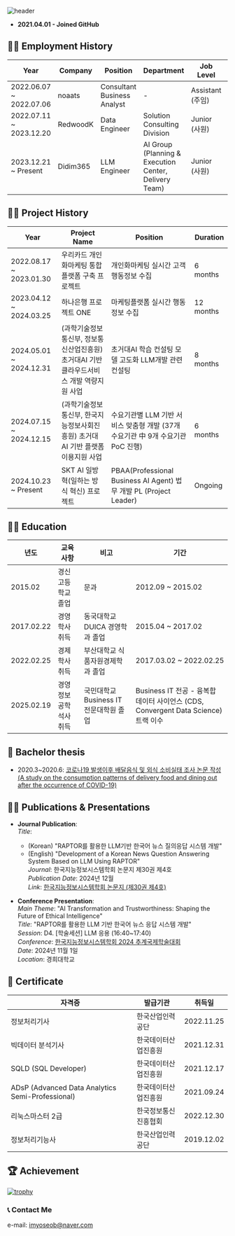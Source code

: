 ![header](https://capsule-render.vercel.app/api?type=waving&reversal=True&color=gradient&text=%20Yun%20Yoseob%20&height=200&section=header&fontSize=50&fontAlign=75&fontAlignY=45)

- **2021.04.01 - Joined GitHub**

## 👨‍💼 Employment History

| Year   |  Company   |  Position   | Department | Job Level | Duration | Remarks | 
|---|---|---|---|---|---|:---:|
| 2022.06.07 ~ 2022.07.06 | noaats | Consultant Business Analyst | - | Assistant (주임)  | 1 month | - |
| 2022.07.11 ~ 2023.12.20 | RedwoodK | Data Engineer | Solution Consulting Division | Junior (사원) | 17 months | - |
| 2023.12.21 ~ Present | Didim365 | LLM Engineer | AI Group (Planning & Execution Center, Delivery Team) | Junior (사원) | Ongoing | [Didim365-RedwoodK 인수 합병으로 인한 소속 변경](https://www.didim365.com/press/%EB%94%94%EB%94%A4365-%EB%A0%88%EB%93%9C%EC%9A%B0%EB%93%9C%EC%BC%80%EC%9D%B4-%ED%95%A9%EB%B3%91-%ED%81%B4%EB%9D%BC%EC%9A%B0%EB%93%9C-dx%EB%A5%BC-%EB%84%98%EC%96%B4-ai-msp%EB%A1%9C-%EB%8F%84/) |

## 👨‍💻 Project History

| Year   |  Project Name | Position   | Duration|
|---|---|---|---|
| 2022.08.17 ~ 2023.01.30 | 우리카드 개인화마케팅 통합플랫폼 구축 프로젝트 | 개인화마케팅 실시간 고객행동정보 수집 | 6 months |
| 2023.04.12 ~ 2024.03.25 | 하나은행 프로젝트 ONE | 마케팅플랫폼 실시간 행동정보 수집 | 12 months |
| 2024.05.01 ~ 2024.12.31 |  (과학기술정보통신부, 정보통신산업진흥원) 초거대AI 기반 클라우드서비스 개발 역량지원 사업 | 초거대AI 학습 컨설팅 모델 고도화 LLM개발 관련 컨설팅 | 8 months |
| 2024.07.15 ~ 2024.12.15 | (과학기술정보통신부, 한국지능정보사회진흥원) 초거대AI 기반 플랫폼 이용지원 사업  | 수요기관별 LLM 기반 서비스 맞춤형 개발 (37개 수요기관 中 9개 수요기관 PoC 진행) | 6 months |
| 2024.10.23 ~ Present |  SKT AI 일방혁(일하는 방식 혁신) 프로젝트 |  PBAA(Professional Business AI Agent) 법무 개발 PL (Project Leader) | Ongoing |

## 👨‍🎓 Education

| 년도   | 교육사항   | 비고   | 기간 |
|---|---|---|---|
| 2015.02   | 경신고등학교 졸업 | 문과   | 2012.09 ~ 2015.02 |
| 2017.02.22   | 경영학사 취득  | 동국대학교 DUICA 경영학과 졸업 | 2015.04 ~ 2017.02   |
| 2022.02.25   | 경제학사 취득 | 부산대학교 식품자원경제학과 졸업 | 2017.03.02 ~ 2022.02.25   |
| 2025.02.19 | 경영정보공학석사 취득 | 국민대학교 Business IT <br> 전문대학원 졸업 | Business IT 전공 - 융복합 데이터 사이언스 (CDS, Convergent Data Science) 트랙 이수  | 2023.03.02 ~ 2025.02.19 |

## 📑 Bachelor thesis
- 2020.3~2020.6: [코로나19 발생이후 배달음식 및 외식 소비실태 조사 논문 작성 <br> (A study on the consumption patterns of delivery food and dining out after the occurrence of COVID-19)](https://github.com/yunyoseob/PNU/blob/master/Study/%EC%BD%94%EB%A1%9C%EB%82%9819%20%EB%B0%9C%EC%83%9D%EC%9D%B4%ED%9B%84%20%EB%B0%B0%EB%8B%AC%EC%9D%8C%EC%8B%9D%20%EB%B0%8F%20%EC%99%B8%EC%8B%9D%20%EC%86%8C%EB%B9%84%EC%8B%A4%ED%83%9C%20%EC%A1%B0%EC%82%AC.pdf)

## 👨‍🏫 Publications & Presentations

- **Journal Publication**:  
  *Title*:
  - (Korean) "RAPTOR를 활용한 LLM기반 한국어 뉴스 질의응답 시스템 개발"
  - (English) "Development of a Korean News Question Answering System Based on LLM Using RAPTOR"  
  *Journal*: 한국지능정보시스템학회 논문지 제30권 제4호  
  *Publication Date*: 2024년 12월  
  *Link*: [한국지능정보시스템학회 논문지 (제30권 제4호)](https://www.jiisonline.org/index.php?mnu=archive&archiveId=1066&tparam=30.4.12.2024)


- **Conference Presentation**:  
  *Main Theme*: "AI Transformation and Trustworthiness: Shaping the Future of Ethical Intelligence"  
  *Title*: "RAPTOR를 활용한 LLM 기반 한국어 뉴스 응답 시스템 개발"  
  *Session*: D4. [학술세션] LLM 응용 (16:40~17:40)  
  *Conference*: [한국지능정보시스템학회 2024 추계국제학술대회](https://www.kiiss.or.kr/conference/conf/sub01.html)  
  *Date*: 2024년 11월 1일  
  *Location*: 경희대학교  

## 📄 Certificate

| 자격증  | 발급기관   | 취득일   |
|---|---|---|
| 정보처리기사  | 한국산업인력공단  | 2022.11.25 |
| 빅데이터 분석기사    | 한국데이터산업진흥원 | 2021.12.31   |
| SQLD (SQL Developer)  | 한국데이터산업진흥원  | 2021.12.17   |
| ADsP (Advanced Data Analytics Semi-Professional)  | 한국데이터산업진흥원   | 2021.09.24   |
| 리눅스마스터 2급  | 한국정보통신진흥협회  | 2022.12.30 |
| 정보처리기능사   | 한국산업인력공단   | 2019.12.02   |


## 🏆 Achievement

[![trophy](https://github-profile-trophy.vercel.app/?username=yunyoseob&row=2&column=3)](https://github.com/yunyoseob/github-profile-trophy)

### 📞 Contact Me
e-mail: imyoseob@naver.com
